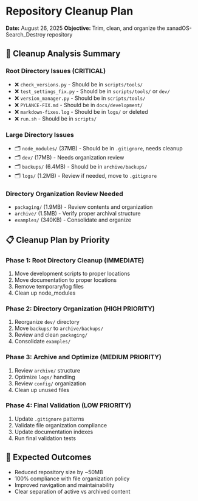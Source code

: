 # Repository Cleanup Plan

**Date:** August 26, 2025
**Objective:** Trim, clean, and organize the xanadOS-Search_Destroy repository

## 🎯 **Cleanup Analysis Summary**

### **Root Directory Issues (CRITICAL)**

- ❌ `check_versions.py` - Should be in `scripts/tools/`
- ❌ `test_settings_fix.py` - Should be in `scripts/tools/` or `dev/`
- ❌ `version_manager.py` - Should be in `scripts/tools/`
- ❌ `PYLANCE-FIX.md` - Should be in `docs/development/`
- ❌ `markdown-fixes.log` - Should be in `logs/` or deleted
- ❌ `run.sh` - Should be in `scripts/`

### **Large Directory Issues**

- 🗂️ `node_modules/` (37MB) - Should be in `.gitignore`, needs cleanup
- 🗂️ `dev/` (17MB) - Needs organization review
- 🗂️ `backups/` (6.4MB) - Should be in `archive/backups/`
- 🗂️ `logs/` (1.2MB) - Review if needed, move to `.gitignore`

### **Directory Organization Review Needed**

- `packaging/` (1.9MB) - Review contents and organization
- `archive/` (1.5MB) - Verify proper archival structure
- `examples/` (340KB) - Consolidate and organize

## 📋 **Cleanup Plan by Priority**

### **Phase 1: Root Directory Cleanup (IMMEDIATE)**

1. Move development scripts to proper locations
2. Move documentation to proper locations
3. Remove temporary/log files
4. Clean up node_modules

### **Phase 2: Directory Organization (HIGH PRIORITY)**

1. Reorganize `dev/` directory
2. Move `backups/` to `archive/backups/`
3. Review and clean `packaging/`
4. Consolidate `examples/`

### **Phase 3: Archive and Optimize (MEDIUM PRIORITY)**

1. Review `archive/` structure
2. Optimize `logs/` handling
3. Review `config/` organization
4. Clean up unused files

### **Phase 4: Final Validation (LOW PRIORITY)**

1. Update `.gitignore` patterns
2. Validate file organization compliance
3. Update documentation indexes
4. Run final validation tests

## 🎯 **Expected Outcomes**

- Reduced repository size by ~50MB
- 100% compliance with file organization policy
- Improved navigation and maintainability
- Clear separation of active vs archived content
